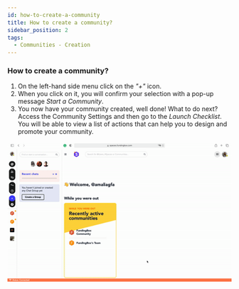 ```yaml
---
id: how-to-create-a-community
title: How to create a community?
sidebar_position: 2
tags:
  - Communities - Creation
---
```


### **How to create a community?**



1. On the left-hand side menu click on the *"+"* icon.
2. When you click on it, you will confirm your selection with a pop-up message *Start a Community*.
3. You now have your community created, well done! What to do next? Access the Community Settings and then go to the *Launch Checklist*. You will be able to view a list of actions that can help you to design and promote your community.

![alt_text](./../../assets/4-how-to-create-a-community_1.gif)